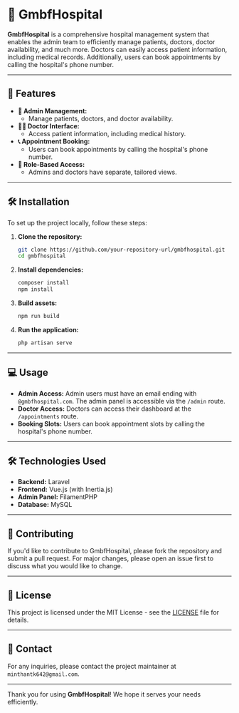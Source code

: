 
# 📅 GmbfHospital

**GmbfHospital** is a comprehensive hospital management system that enables the admin team to efficiently manage patients, doctors, doctor availability, and much more. Doctors can easily access patient information, including medical records. Additionally, users can book appointments by calling the hospital's phone number.

---

## 🚀 Features

- **🔧 Admin Management:**
  - Manage patients, doctors, and doctor availability.
- **👨‍⚕️ Doctor Interface:**
  - Access patient information, including medical history.
- **📞 Appointment Booking:**
  - Users can book appointments by calling the hospital's phone number.
- **🔐 Role-Based Access:**
  - Admins and doctors have separate, tailored views.

---

## 🛠️ Installation

To set up the project locally, follow these steps:

1. **Clone the repository:**

   ```bash
   git clone https://github.com/your-repository-url/gmbfhospital.git
   cd gmbfhospital
   ```

2. **Install dependencies:**

   ```bash
   composer install
   npm install
   ```

3. **Build assets:**

   ```bash
   npm run build
   ```

4. **Run the application:**

   ```bash
   php artisan serve
   ```

---

## 💻 Usage

- **Admin Access:** Admin users must have an email ending with `@gmbfhospital.com`. The admin panel is accessible via the `/admin` route.
- **Doctor Access:** Doctors can access their dashboard at the `/appointments` route.
- **Booking Slots:** Users can book appointment slots by calling the hospital's phone number.

---

## 🛠️ Technologies Used

- **Backend:** Laravel
- **Frontend:** Vue.js (with Inertia.js)
- **Admin Panel:** FilamentPHP
- **Database:** MySQL

---

## 🤝 Contributing

If you'd like to contribute to GmbfHospital, please fork the repository and submit a pull request. For major changes, please open an issue first to discuss what you would like to change.

---

## 📄 License

This project is licensed under the MIT License - see the [LICENSE](LICENSE) file for details.

---

## 📧 Contact

For any inquiries, please contact the project maintainer at `minthantk642@gmail.com`.

---

Thank you for using **GmbfHospital**! We hope it serves your needs efficiently.
